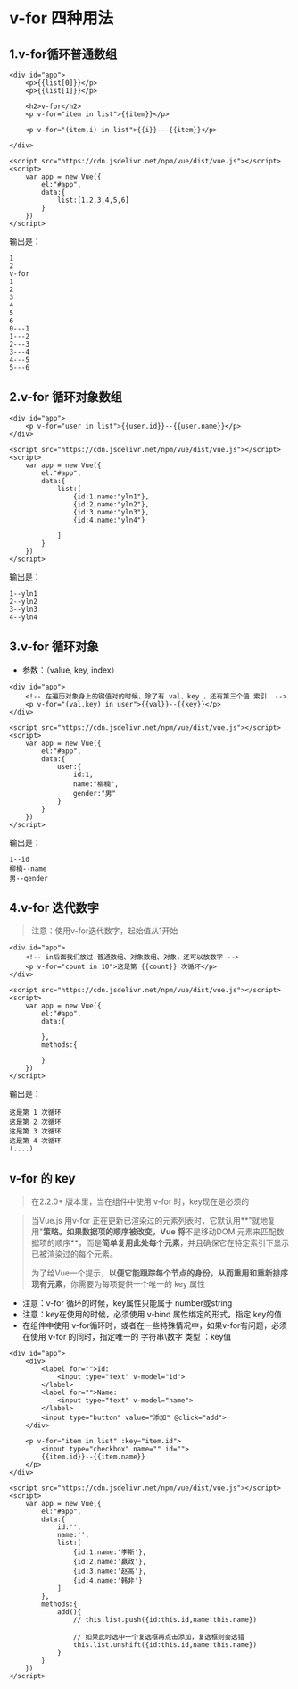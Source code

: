 # v-for 四种用法

## 1.v-for循环普通数组
```
<div id="app">
    <p>{{list[0]}}</p>
    <p>{{list[1]}}</p>

    <h2>v-for</h2>
    <p v-for="item in list">{{item}}</p>

    <p v-for="(item,i) in list">{{i}}---{{item}}</p>

</div>

<script src="https://cdn.jsdelivr.net/npm/vue/dist/vue.js"></script>
<script>
    var app = new Vue({
        el:"#app",
        data:{
            list:[1,2,3,4,5,6]
        }
    })
</script>
```
输出是：
```
1
2
v-for
1
2
3
4
5
6
0---1
1---2
2---3
3---4
4---5
5---6
```

## 2.v-for 循环对象数组
```
<div id="app">
    <p v-for="user in list">{{user.id}}--{{user.name}}</p>
</div>

<script src="https://cdn.jsdelivr.net/npm/vue/dist/vue.js"></script>
<script>
    var app = new Vue({
        el:"#app",
        data:{
            list:[
                {id:1,name:"yln1"},
                {id:2,name:"yln2"},
                {id:3,name:"yln3"},
                {id:4,name:"yln4"}

            ]
        }
    })
</script>
```
输出是：
```
1--yln1
2--yln2
3--yln3
4--yln4
```

## 3.v-for 循环对象
- 参数：（value, key, index）
```
<div id="app">
    <!-- 在遍历对象身上的键值对的时候，除了有 val、key ，还有第三个值 索引  -->
    <p v-for="(val,key) in user">{{val}}--{{key}}</p>
</div>

<script src="https://cdn.jsdelivr.net/npm/vue/dist/vue.js"></script>
<script>
    var app = new Vue({
        el:"#app",
        data:{
            user:{
                id:1,
                name:"柳楠",
                gender:"男"
            }
        }
    })
</script>
```
输出是：
```
1--id
柳楠--name
男--gender
```

## 4.v-for 迭代数字
> 注意：使用v-for迭代数字，起始值从1开始

```
<div id="app">
    <!-- in后面我们放过 普通数组、对象数组、对象，还可以放数字 -->
    <p v-for="count in 10">这是第 {{count}} 次循环</p>
</div>

<script src="https://cdn.jsdelivr.net/npm/vue/dist/vue.js"></script>
<script>
    var app = new Vue({
        el:"#app",
        data:{

        },
        methods:{

        }
    })
</script>
```
输出是：
```
这是第 1 次循环
这是第 2 次循环
这是第 3 次循环
这是第 4 次循环
(....)
```

## v-for 的 key
> 在2.2.0+ 版本里，当在组件中使用 v-for 时，key现在是必须的

>当Vue.js 用v-for 正在更新已渲染过的元素列表时，它默认用**"就地复用"**策略。如果数据项的顺序被改变，Vue 将**不是移动DOM 元素来匹配数据项的顺序**，而是**简单复用此处每个元素**，并且确保它在特定索引下显示已被渲染过的每个元素。
>
>为了给Vue一个提示，**以便它能跟踪每个节点的身份，从而重用和重新排序现有元素**，你需要为每项提供一个唯一的 key 属性

- 注意：v-for 循环的时候，key属性只能属于 number或string
- 注意：key在使用的时候，必须使用 v-bind 属性绑定的形式，指定 key的值
- 在组件中使用 v-for循环时，或者在一些特殊情况中，如果v-for有问题，必须在使用 v-for 的同时，指定唯一的 字符串\数字 类型 ：key值

```
<div id="app">
    <div>
        <label for="">Id:
            <input type="text" v-model="id">
        </label>
        <label for="">Name:
            <input type="text" v-model="name">
        </label>
        <input type="button" value="添加" @click="add">
    </div>

    <p v-for="item in list" :key="item.id">
        <input type="checkbox" name="" id="">
        {{item.id}}--{{item.name}}
    </p>
</div>

<script src="https://cdn.jsdelivr.net/npm/vue/dist/vue.js"></script>
<script>
    var app = new Vue({
        el:"#app",
        data:{
            id:'',
            name:'',
            list:[
                {id:1,name:'李斯'},
                {id:2,name:'嬴政'},
                {id:3,name:'赵高'},
                {id:4,name:'韩非'}
            ]
        },
        methods:{
            add(){
                // this.list.push({id:this.id,name:this.name})

                // 如果此时选中一个复选框再点击添加，复选框则会选错
                this.list.unshift({id:this.id,name:this.name})                    
            }
        }
    })
</script>
```